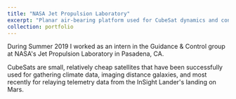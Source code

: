 ```yaml
---
title: "NASA Jet Propulsion Laboratory"
excerpt: "Planar air-bearing platform used for CubeSat dynamics and control algorithm testing<br/><img src='/images/500x300.png'>"
collection: portfolio
---
```


During Summer 2019 I worked as an intern in the Guidance & Control group at NASA's Jet Propulsion Laboratory in Pasadena, CA.

CubeSats are small, relatively cheap satellites that have been successfully used for gathering climate data, imaging distance galaxies, and most recently for relaying telemetry data from the InSight Lander's landing on Mars.
